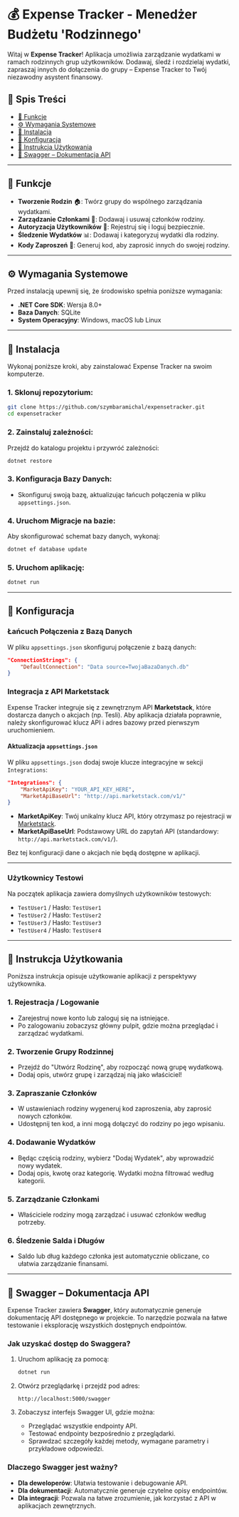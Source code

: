 # 💰 Expense Tracker - Menedżer Budżetu 'Rodzinnego'

Witaj w **Expense Tracker**! Aplikacja umożliwia zarządzanie wydatkami w ramach rodzinnych grup użytkowników. Dodawaj, śledź i rozdzielaj wydatki, zapraszaj innych do dołączenia do grupy – Expense Tracker to Twój niezawodny asystent finansowy.

## 📜 Spis Treści
- [🌟 Funkcje](#-funkcje)
- [⚙️ Wymagania Systemowe](#️-wymagania-systemowe)
- [🚀 Instalacja](#-instalacja)
- [🔧 Konfiguracja](#-konfiguracja)
- [📝 Instrukcja Użytkowania](#-instrukcja-użytkowania)
- [📜 Swagger – Dokumentacja API](#-swagger--dokumentacja-api)

---

## 🌟 Funkcje

- **Tworzenie Rodzin** 🏠: Twórz grupy do wspólnego zarządzania wydatkami.
- **Zarządzanie Członkami** 👥: Dodawaj i usuwaj członków rodziny.
- **Autoryzacja Użytkowników** 🔑: Rejestruj się i loguj bezpiecznie.
- **Śledzenie Wydatków** 📊: Dodawaj i kategoryzuj wydatki dla rodziny.
- **Kody Zaproszeń** 📨: Generuj kod, aby zaprosić innych do swojej rodziny.

---

## ⚙️ Wymagania Systemowe

Przed instalacją upewnij się, że środowisko spełnia poniższe wymagania:

- **.NET Core SDK**: Wersja 8.0+
- **Baza Danych**: SQLite
- **System Operacyjny**: Windows, macOS lub Linux

---

## 🚀 Instalacja

Wykonaj poniższe kroki, aby zainstalować Expense Tracker na swoim komputerze.

### 1. Sklonuj repozytorium:
```bash
git clone https://github.com/szymbaramichal/expensetracker.git
cd expensetracker
```

### 2. Zainstaluj zależności:
Przejdź do katalogu projektu i przywróć zależności:
```bash
dotnet restore
```

### 3. Konfiguracja Bazy Danych:
- Skonfiguruj swoją bazę, aktualizując łańcuch połączenia w pliku `appsettings.json`.


### 4. Uruchom Migracje na bazie:
Aby skonfigurować schemat bazy danych, wykonaj:
```bash
dotnet ef database update
```

### 5. Uruchom aplikację:
```bash
dotnet run
```

---

## 🔧 Konfiguracja

### Łańcuch Połączenia z Bazą Danych
W pliku `appsettings.json` skonfiguruj połączenie z bazą danych:

```json
"ConnectionStrings": {
    "DefaultConnection": "Data source=TwojaBazaDanych.db"
}
```

### Integracja z API Marketstack

Expense Tracker integruje się z zewnętrznym API **Marketstack**, które dostarcza danych o akcjach (np. Tesli). Aby aplikacja działała poprawnie, należy skonfigurować klucz API i adres bazowy przed pierwszym uruchomieniem.

#### Aktualizacja `appsettings.json`
W pliku `appsettings.json` dodaj swoje klucze integracyjne w sekcji `Integrations`:

```json
"Integrations": {
    "MarketApiKey": "YOUR_API_KEY_HERE",
    "MarketApiBaseUrl": "http://api.marketstack.com/v1/"
}
```

- **MarketApiKey**: Twój unikalny klucz API, który otrzymasz po rejestracji w [Marketstack](https://marketstack.com/).
- **MarketApiBaseUrl**: Podstawowy URL do zapytań API (standardowy: `http://api.marketstack.com/v1/`).

Bez tej konfiguracji dane o akcjach nie będą dostępne w aplikacji.

---


### Użytkownicy Testowi
Na początek aplikacja zawiera domyślnych użytkowników testowych:
- `TestUser1` / Hasło: `TestUser1`
- `TestUser2` / Hasło: `TestUser2`
- `TestUser3` / Hasło: `TestUser3`
- `TestUser4` / Hasło: `TestUser4`

---

## 📝 Instrukcja Użytkowania

Poniższa instrukcja opisuje użytkowanie aplikacji z perspektywy użytkownika.

### 1. **Rejestracja / Logowanie**
   - Zarejestruj nowe konto lub zaloguj się na istniejące.
   - Po zalogowaniu zobaczysz główny pulpit, gdzie można przeglądać i zarządzać wydatkami.

### 2. **Tworzenie Grupy Rodzinnej**
   - Przejdź do "Utwórz Rodzinę", aby rozpocząć nową grupę wydatkową.
   - Dodaj opis, utwórz grupę i zarządzaj nią jako właściciel!

### 3. **Zapraszanie Członków**
   - W ustawieniach rodziny wygeneruj kod zaproszenia, aby zaprosić nowych członków.
   - Udostępnij ten kod, a inni mogą dołączyć do rodziny po jego wpisaniu.

### 4. **Dodawanie Wydatków**
   - Będąc częścią rodziny, wybierz "Dodaj Wydatek", aby wprowadzić nowy wydatek.
   - Dodaj opis, kwotę oraz kategorię. Wydatki można filtrować według kategorii.

### 5. **Zarządzanie Członkami**
   - Właściciele rodziny mogą zarządzać i usuwać członków według potrzeby.

### 6. **Śledzenie Salda i Długów**
   - Saldo lub dług każdego członka jest automatycznie obliczane, co ułatwia zarządzanie finansami.

---

## 📜 Swagger – Dokumentacja API

Expense Tracker zawiera **Swagger**, który automatycznie generuje dokumentację API dostępnego w projekcie. To narzędzie pozwala na łatwe testowanie i eksplorację wszystkich dostępnych endpointów.

### Jak uzyskać dostęp do Swaggera?

1. Uruchom aplikację za pomocą:
   ```bash
   dotnet run
   ```

2. Otwórz przeglądarkę i przejdź pod adres:
   ```
   http://localhost:5000/swagger
   ```

3. Zobaczysz interfejs Swagger UI, gdzie można:
    - Przeglądać wszystkie endpointy API.
    - Testować endpointy bezpośrednio z przeglądarki.
    - Sprawdzać szczegóły każdej metody, wymagane parametry i przykładowe odpowiedzi.

### Dlaczego Swagger jest ważny?

- **Dla deweloperów**: Ułatwia testowanie i debugowanie API.
- **Dla dokumentacji**: Automatycznie generuje czytelne opisy endpointów.
- **Dla integracji**: Pozwala na łatwe zrozumienie, jak korzystać z API w aplikacjach zewnętrznych.
